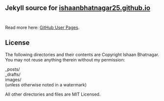 ## Jekyll source for [ishaanbhatnagar25.github.io](https://ishaanbhatnagar25.github.io/)<br/><br/>
Read more here: [GitHub User Pages](https://help.github.com/articles/user-organization-and-project-pages).<br/>

## License<br/>

The following directories and their contents are Copyright Ishaan Bhatnagar. You may not reuse anything therein without my permission:<br/>

_posts/<br/>
_drafts/<br/>
images/<br/>(unless otherwise noted in a watermark)<br/>

All other directories and files are MIT Licensed.
